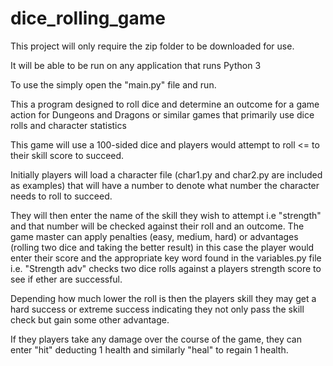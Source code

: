 # dice_rolling_game
This project will only require the zip folder to be downloaded for use.

It will be able to be run on any application that runs Python 3

To use the simply open the "main.py" file and run.

This a program designed to roll dice and determine an outcome for a game action for Dungeons and Dragons or similar games that primarily use dice rolls and character statistics

This game will use a 100-sided dice and players would attempt to roll <= to their skill score to succeed.

Initially players will load a character file (char1.py and char2.py are included as examples) that will have a number to denote what number the character needs to roll to succeed.

They will then enter the name of the skill they wish to attempt i.e "strength" and that number will be checked against their roll and an outcome.
The game master can apply penalties (easy, medium, hard) or advantages (rolling two dice and taking the better result) in this case the player would enter their score and the appropriate key word found in the variables.py file i.e. "Strength adv" checks two dice rolls against a players strength score to see if ether are successful.

Depending how much lower the roll is then the players skill they may get a hard success or extreme success indicating they not only pass the skill check but gain some other advantage. 

If they players take any damage over the course of the game, they can enter "hit" deducting 1 health and similarly "heal" to regain 1 health.
